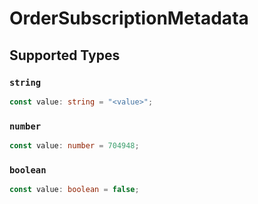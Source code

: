 # OrderSubscriptionMetadata


## Supported Types

### `string`

```typescript
const value: string = "<value>";
```

### `number`

```typescript
const value: number = 704948;
```

### `boolean`

```typescript
const value: boolean = false;
```

